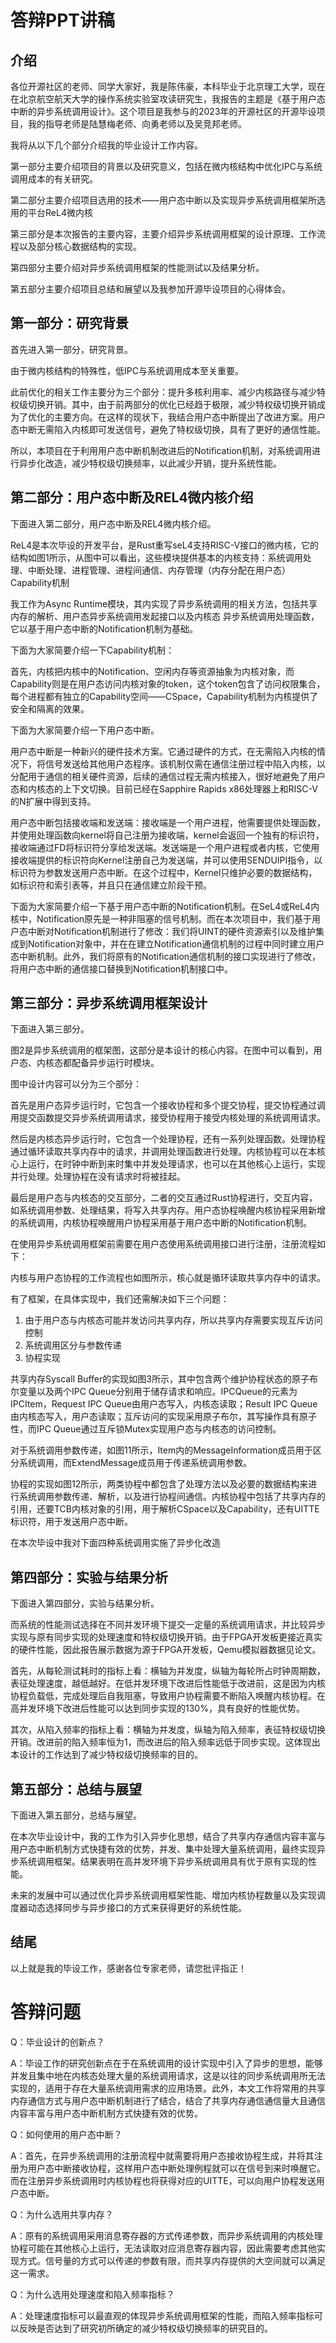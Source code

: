# 答辩PPT讲稿

## 介绍

各位开源社区的老师、同学大家好，我是陈伟豪，本科毕业于北京理工大学，现在在北京航空航天大学的操作系统实验室攻读研究生，我报告的主题是《基于用户态中断的异步系统调用设计》。这个项目是我参与的2023年的开源社区的开源毕设项目，我的指导老师是陆慧梅老师、向勇老师以及吴竞邦老师。

我将从以下几个部分介绍我的毕业设计工作内容。

第一部分主要介绍项目的背景以及研究意义，包括在微内核结构中优化IPC与系统调用成本的有关研究。

第二部分主要介绍项目选用的技术——用户态中断以及实现异步系统调用框架所选用的平台ReL4微内核

第三部分是本次报告的主要内容，主要介绍异步系统调用框架的设计原理、工作流程以及部分核心数据结构的实现。

第四部分主要介绍对异步系统调用框架的性能测试以及结果分析。

第五部分主要介绍项目总结和展望以及我参加开源毕设项目的心得体会。

## 第一部分：研究背景

首先进入第一部分，研究背景。

由于微内核结构的特殊性，低IPC与系统调用成本至关重要。

此前优化的相关工作主要分为三个部分：提升多核利用率、减少内核路径与减少特权级切换开销。其中，由于前两部分的优化已经趋于极限，减少特权级切换开销成为了优化的主要方向。在这样的现状下，我结合用户态中断提出了改进方案。用户态中断无需陷入内核即可发送信号，避免了特权级切换，具有了更好的通信性能。

所以，本项目在于利用用户态中断机制改进后的Notification机制，对系统调用进行异步化改造，减少特权级切换频率，以此减少开销，提升系统性能。

## 第二部分：用户态中断及REL4微内核介绍

下面进入第二部分，用户态中断及REL4微内核介绍。

ReL4是本次毕设的开发平台，是Rust重写seL4支持RISC-V接口的微内核，它的结构如图1所示，从图中可以看出，这些模块提供基本的内核支持：系统调用处理、中断处理、进程管理、进程间通信、内存管理（内存分配在用户态）Capability机制

我工作为Async Runtime模块，其内实现了异步系统调用的相关方法，包括共享内存的解析、用户态异步系统调用发起接口以及内核态
异步系统调用处理函数，它以基于用户态中断的Notification机制为基础。



下面为大家简要介绍一下Capability机制：

首先，内核把内核中的Notification、空闲内存等资源抽象为内核对象，而Capability则是在用户态访问内核对象的token，这个token包含了访问权限集合，每个进程都有独立的Capability空间——CSpace，Capability机制为内核提供了安全和隔离的效果。



下面为大家简要介绍一下用户态中断。

用户态中断是一种新兴的硬件技术方案。它通过硬件的方式，在无需陷入内核的情况下，将信号发送给其他用户态程序。该机制仅需在通信注册过程中陷入内核，以分配用于通信的相关硬件资源，后续的通信过程无需内核接入，很好地避免了用户态和内核态的上下文切换。目前已经在Sapphire Rapids x86处理器上和RISC-V的N扩展中得到支持。



用户态中断包括接收端和发送端：接收端是一个用户进程，他需要提供处理函数，并使用处理函数向kernel将自己注册为接收端，kernel会返回一个独有的标识符，接收端通过FD将标识符分享给发送端。发送端是一个用户进程或者内核，它使用接收端提供的标识符向Kernel注册自己为发送端，并可以使用SENDUIPI指令，以标识符为参数发送用户态中断。在这个过程中，Kernel只维护必要的数据结构，如标识符和索引表等，并且只在通信建立阶段干预。



下面为大家简要介绍一下基于用户态中断的Notification机制。在SeL4或ReL4内核中，Notification原先是一种非阻塞的信号机制。而在本次项目中，我们基于用户态中断对Notification机制进行了修改：我们将UINT的硬件资源索引以及维护集成到Notification对象中，并在在建立Notification通信机制的过程中同时建立用户态中断机制。此外，我们将原有的Notification通信机制的接口实现进行了修改，将用户态中断的通信接口替换到Notification机制接口中。



## 第三部分：异步系统调用框架设计

下面进入第三部分。

图2是异步系统调用的框架图，这部分是本设计的核心内容。在图中可以看到，用户态、内核态都配备异步运行时模块。

图中设计内容可以分为三个部分：

首先是用户态异步运行时，它包含一个接收协程和多个提交协程，提交协程通过调用提交函数提交异步系统调用请求，接受协程用于接受内核处理的系统调用请求。

然后是内核态异步运行时，它包含一个处理协程，还有一系列处理函数。处理协程通过循环读取共享内存中的请求，并调用处理函数进行处理。内核协程可以在本核心上运行，在时钟中断到来时集中并发处理请求，也可以在其他核心上运行，实现并行处理。处理协程在没有请求时将被挂起。

最后是用户态与内核态的交互部分，二者的交互通过Rust协程进行，交互内容，如系统调用参数、处理结果，将写入共享内存。用户态协程唤醒内核协程采用新增的系统调用，内核协程唤醒用户协程采用基于用户态中断的Notification机制。



在使用异步系统调用框架前需要在用户态使用系统调用接口进行注册，注册流程如下：

内核与用户态协程的工作流程也如图所示，核心就是循环读取共享内存中的请求。



有了框架，在具体实现中，我们还需解决如下三个问题：

1. 由于用户态与内核态可能并发访问共享内存，所以共享内存需要实现互斥访问控制
2. 系统调用区分与参数传递
3. 协程实现

共享内存Syscall Buffer的实现如图3所示，其中包含两个维护协程状态的原子布尔变量以及两个IPC Queue分别用于储存请求和响应。IPCQueue的元素为IPCItem，Request IPC Queue由用户态写入，内核态读取；Result IPC Queue由内核态写入，用户态读取；互斥访问的实现采用原子布尔，其写操作具有原子性，而IPC Queue通过互斥锁Mutex实现用户态与内核态的访问控制。

对于系统调用参数传递，如图11所示，Item内的MessageInformation成员用于区分系统调用，而ExtendMessage成员用于传递系统调用参数。

协程的实现如图12所示，两类协程中都包含了处理方法以及必要的数据结构来进行系统调用参数传递、解析，以及进行协程间通信。内核协程中包括了共享内存的引用，还要TCB内核对象的引用，用于解析CSpace以及Capability，还有UITTE标识符，用于发送用户态中断。



在本次毕设中我对下面四种系统调用实施了异步化改造



## 第四部分：实验与结果分析

下面进入第四部分，实验与结果分析。



而系统的性能测试选择在不同并发环境下提交一定量的系统调用请求，并比较异步实现与原有同步实现的处理速度和特权级切换开销。由于FPGA开发板更接近真实的硬件性能，因此报告展示数据为源于FPGA开发板，Qemu模拟器数据见论文。

首先，从每轮测试耗时的指标上看：横轴为并发度，纵轴为每轮所占时钟周期数，表征处理速度，越低越好。在低并发环境下改进后性能低于改进前，这是因为内核协程负载低，完成处理后自我阻塞，导致用户协程需要不断陷入唤醒内核协程。在高并发环境下改进后性能可以达到同步实现的130%，具有良好的性能优势。

其次，从陷入频率的指标上看：横轴为并发度，纵轴为陷入频率，表征特权级切换开销。改进前的陷入频率恒为1，而改进后的陷入频率远低于同步实现。这体现出本设计的工作达到了减少特权级切换频率的目的。

## 第五部分：总结与展望

下面进入第五部分，总结与展望。

在本次毕业设计中，我的工作为引入异步化思想，结合了共享内存通信内容丰富与用户态中断机制方式快捷有效的优势，并发、集中处理大量系统调用，最终实现异步系统调用框架。结果表明在高并发环境下异步系统调用具有优于原有实现的性能。

未来的发展中可以通过优化异步系统调用框架性能、增加内核协程数量以及实现调度器动态选择同步与异步接口的方式来获得更好的系统性能。

## 结尾

以上就是我的毕设工作，感谢各位专家老师，请您批评指正！

# 答辩问题

Q：毕业设计的创新点？

A：毕设工作的研究创新点在于在系统调用的设计实现中引入了异步的思想，能够并发且集中地在内核态处理大量的系统调用请求，这是以往的同步系统调用所无法实现的，适用于存在大量系统调用需求的应用场景。此外，本文工作将常用的共享内存通信方式与用户态中断机制进行了结合，结合了共享内存通信通信量大且通信内容丰富与用户态中断机制方式快捷有效的优势。

Q：如何使用的用户态中断？

A：首先，在异步系统调用的注册流程中就需要将用户态接收协程生成，并将其注册为用户态中断接收协程，这样用户态中断处理例程就可以在信号到来时唤醒它。而在注册异步系统调用时内核协程也将获得对应的UITTE，可以向用户协程发送用户态中断。

Q：为什么选用共享内存？

A：原有的系统调用采用消息寄存器的方式传递参数，而异步系统调用的内核处理协程可能在其他核心上运行，无法读取对应消息寄存器内容，因此需要考虑其他实现方式。信号量的方式可以传递的参数有限，而共享内存提供的大空间就可以满足这一需求。

Q：为什么选用处理速度和陷入频率指标？

A：处理速度指标可以最直观的体现异步系统调用框架的性能，而陷入频率指标可以反映是否达到了研究初所确定的减少特权级切换频率的研究目的。

# 
